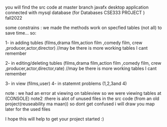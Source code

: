 you will find the src code at master branch
javafx desktop application connected with mysql database (for Databases CSE333 PROJECT ) fall2022

some constrains : 
we made the methods work on specfied tables (not all) to save time...
so:


1- in adding tubles (films,drama film,action film ,comedy film, crew ,producer,actor,director) //may be there is more working tables I cant remember 

2- in editing/deleting tubles (films,drama film,action film ,comedy film, crew ,producer,actor,director,rate) //may be there is more working tables I cant remember 

3- in view  (films,user) 
4- in statemnt problems (1,2,3and 4) 

note : we had an error at viewing on tableview so we were viewing tables at (CONSOLE)
note2 :there is alot of unused files in the src code (from an old project(reuseability ma maan)) so dont get confused i will draw you map later for the used files

I hope this will help to get your project started :)
